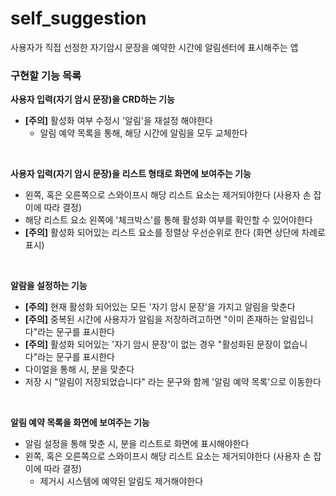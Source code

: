 # self_suggestion

사용자가 직접 선정한 자기암시 문장을 예약한 시간에 알림센터에 표시해주는 앱



### 구현할 기능 목록

**사용자 입력(자기 암시 문장)을 CRD하는 기능**
+ **[주의]** 활성화 여부 수정시 '알림'을 재설정 해야한다
  + 알림 예약 목록을 통해, 해당 시간에 알림을 모두 교체한다

</br>

**사용자 입력(자기 암시 문장)을 리스트 형태로 화면에 보여주는 기능**
+ 왼쪽, 혹은 오른쪽으로 스와이프시 해당 리스트 요소는 제거되야한다 (사용자 손 잡이에  따라 결정)
+ 해당 리스트 요소 왼쪽에 '체크박스'를 통해 활성화 여부를 확인할 수 있어야한다
+ **[주의]** 활성화 되어있는 리스트 요소를 정렬상 우선순위로 한다 (화면 상단에 차례로 표시)

</br>

**알람을 설정하는 기능**
+ **[주의]** 현재 활성화 되어있는 모든 '자기 암시 문장'을 가지고 알림을 맞춘다
+ **[주의]** 중복된 시간에 사용자가 알림을 저장하려고하면 "이미 존재하는 알림입니다"라는 문구를 표시한다
+ **[주의]** 활성화 되어있는 '자기 암시 문장'이 없는 경우 "활성화된 문장이 없습니다"라는 문구를 표시한다
+ 다이얼을 통해 시, 분을 맞춘다
+ 저장 시 "알림이 저장되었습니다" 라는 문구와 함께 '알림 예약 목록'으로 이동한다

</br>

**알림 예약 목록을 화면에 보여주는 기능**
+ 알림 설정을 통해 맞춘 시, 분을 리스트로 화면에 표시해야한다
+ 왼쪽, 혹은 오른쪽으로 스와이프시 해당 리스트 요소는 제거되야한다 (사용자 손 잡이에  따라 결정)
    + 제거시 시스템에 예약된 알림도 제거해야한다




